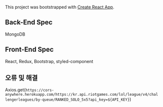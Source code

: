 This project was bootstrapped with [Create React App](https://github.com/facebook/create-react-app).
## Back-End Spec
MongoDB
## Front-End Spec
React, Redux, Bootstrap, styled-component



## 오류 및 해결

 Axios.get(`https://cors-anywhere.herokuapp.com/https://kr.api.riotgames.com/lol/league/v4/challengerleagues/by-queue/RANKED_SOLO_5x5?api_key=${API_KEY}`)